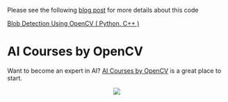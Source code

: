 Please see the following [blog post](https://www.learnopencv.com/blob-detection-using-opencv-python-c/) for more details about this code

[Blob Detection Using OpenCV ( Python, C++ )](https://www.learnopencv.com/blob-detection-using-opencv-python-c/)


# AI Courses by OpenCV

Want to become an expert in AI? [AI Courses by OpenCV](https://opencv.org/courses/) is a great place to start. 

<a href="https://opencv.org/courses/">
<p align="center"> 
<img src="https://www.learnopencv.com/wp-content/uploads/2020/04/AI-Courses-By-OpenCV-Github.png">
</p>
</a>
